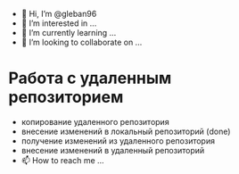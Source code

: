 - 👋 Hi, I’m @gleban96
- 👀 I’m interested in ...
- 🌱 I’m currently learning ...
- 💞️ I’m looking to collaborate on ...
# Работа с удаленным репозиторием
- копирование удаленного репозитория
- внесение изменений в локальный репозиторий (done)
- получение изменений из удаленного репозитория
- внесение изменений в удаленный репозиторий
- 📫 How to reach me ...

<!---
gleban96/gleban96 is a ✨ special ✨ repository because its `README.md` (this file) appears on your GitHub profile.
You can click the Preview link to take a look at your changes.
--->
